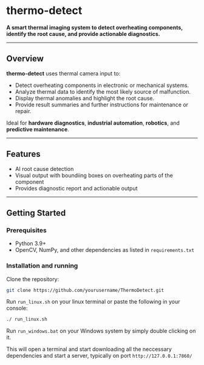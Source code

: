 # thermo-detect

**A smart thermal imaging system to detect overheating components, identify the root cause, and provide actionable diagnostics.**

---

## Overview

**thermo-detect** uses thermal camera input to:
- Detect overheating components in electronic or mechanical systems.
- Analyze thermal data to identify the most likely source of malfunction.
- Display thermal anomalies and highlight the root cause.
- Provide result summaries and further instructions for maintenance or repair.

Ideal for **hardware diagnostics**, **industrial automation**, **robotics**, and **predictive maintenance**.

---

## Features

- AI root cause detection
- Visual output with boundiing boxes on overheating parts of the component
- Provides diagnostic report and actionable output

---

## Getting Started

### Prerequisites
- Python 3.9+
- OpenCV, NumPy, and other dependencies as listed in `requirements.txt`


### Installation and running

Clone the repository:
```bash
git clone https://github.com/yourusername/ThermoDetect.git
```

Run `run_linux.sh` on your linux terminal or paste the following in your console:

```bash
./ run_linux.sh
```

Run `run_windows.bat` on your Windows system by simply double clicking on it.


This will open a terminal and start downloading all the neccessary dependencies and start a server, typically on port `http://127.0.0.1:7860/`

